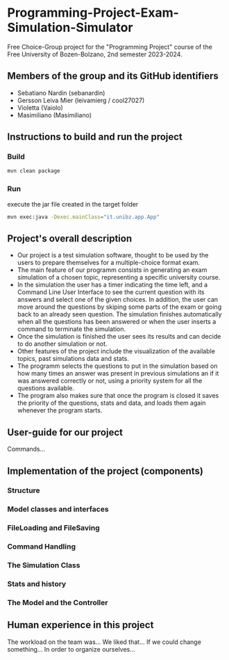 # Programming-Project-Exam-Simulation-Simulator
Free Choice-Group project for the "Programming Project" course of the Free University of Bozen-Bolzano, 2nd semester 2023-2024. 

## Members of the group and its GitHub identifiers
- Sebatiano Nardin (sebanardin)
- Gersson Leiva Mier (leivamierg / cool27027)
- Violetta (Vaiolo)
- Masimiliano (Masimiliano)
## Instructions to build and run the project

### Build

```bash
mvn clean package
```

### Run

execute the jar file created in the target folder

```bash
mvn exec:java -Dexec.mainClass="it.unibz.app.App"
```

## Project's overall description
- Our project is a test simulation software, thought to be used by the users to prepare themselves for a multiple-choice format exam.
- The main feature of our programm consists in generating an exam simulation of a chosen topic, representing a specific university course.
- In the simulation the user has a timer indicating the time left, and a Command Line User Interface to see the current question with its 
answers and select one of the given choices. In addition, the user can move around the questions by skiping some parts of the exam or going back to an already seen question.
  The simulation finishes automatically when all the questions has been answered or when the user inserts a command to terminate the simulation. 
- Once the simulation is finished the user sees its results and can decide to do another simulation or not.
- Other features of the project include the visualization of the available topics, past simulations data and stats.
- The programm selects the questions to put in the simulation based on how many times an answer was present in previous simulations an if it was answered correctly or not, using a priority system for all the questions available.
- The program also makes sure that once the program is closed it saves the priority of the questions, stats and data, and loads them again whenever the program starts.
## User-guide for our project
Commands...
## Implementation of the project (components)
### Structure
### Model classes and interfaces
### FileLoading and FileSaving
### Command Handling
### The Simulation Class
### Stats and history
### The Model and the Controller

## Human experience in this project
The workload on the team was... We liked that... If we could change something... In order to organize ourselves...
